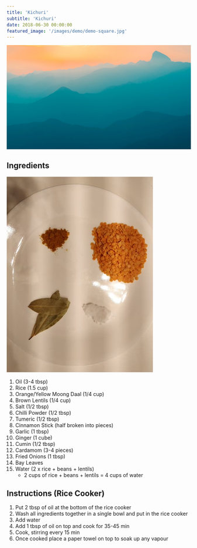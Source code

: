 ```yaml
---
title: 'Kichuri'
subtitle: 'Kichuri'
date: 2018-06-30 00:00:00
featured_image: '/images/demo/demo-square.jpg'
---
```


![](/images/demo/demo-landscape.jpg)

## Ingredients

![ingredients](/images/recipes/bangla/bangla-kichuri-01.jpg)

1. Oil (3-4 tbsp)
1. Rice (1.5 cup)
1. Orange/Yellow Moong Daal (1/4 cup)
1. Brown Lentils (1/4 cup)
1. Salt (1/2 tbsp)
1. Chilli Powder (1/2 tbsp)
1. Tumeric (1/2 tbsp)
1. Cinnamon Stick (half broken into pieces)
1. Garlic (1 tbsp)
1. Ginger (1 cube)
1. Cumin (1/2 tbsp)
1. Cardamom (3-4 pieces)
1. Fried Onions (1 tbsp)
1. Bay Leaves
1. Water (2 x rice + beans + lentils)
   * 2 cups of rice + beans + lentils = 4 cups of water

## Instructions (Rice Cooker)

1. Put 2 tbsp of oil at the bottom of the rice cooker
1. Wash all ingredients together in a single bowl and put in the rice cooker
1. Add water
1. Add 1 tbsp of oil on top and cook for 35-45 min
1. Cook, stirring every 15 min
1. Once cooked place a paper towel on top to soak up any vapour